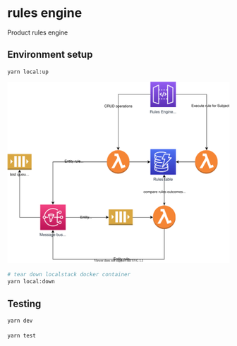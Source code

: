 # rules engine

Product rules engine

## Environment setup

```bash
yarn local:up
```

![architecture](./design/architecture.svg)

```bash
# tear down localstack docker container
yarn local:down
```

## Testing

```bash
yarn dev

yarn test
```
